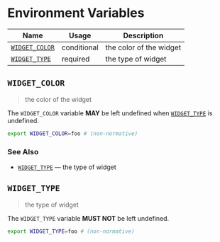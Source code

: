 # Environment Variables

| Name             | Usage       | Description             |
| ---------------- | ----------- | ----------------------- |
| [`WIDGET_COLOR`] | conditional | the color of the widget |
| [`WIDGET_TYPE`]  | required    | the type of widget      |

## `WIDGET_COLOR`

> the color of the widget

The `WIDGET_COLOR` variable **MAY** be left undefined when [`WIDGET_TYPE`] is
undefined.

```bash
export WIDGET_COLOR=foo # (non-normative)
```

### See Also

- [`WIDGET_TYPE`] — the type of widget

## `WIDGET_TYPE`

> the type of widget

The `WIDGET_TYPE` variable **MUST NOT** be left undefined.

```bash
export WIDGET_TYPE=foo # (non-normative)
```

<!-- references -->

[`widget_color`]: #WIDGET_COLOR
[`widget_type`]: #WIDGET_TYPE
